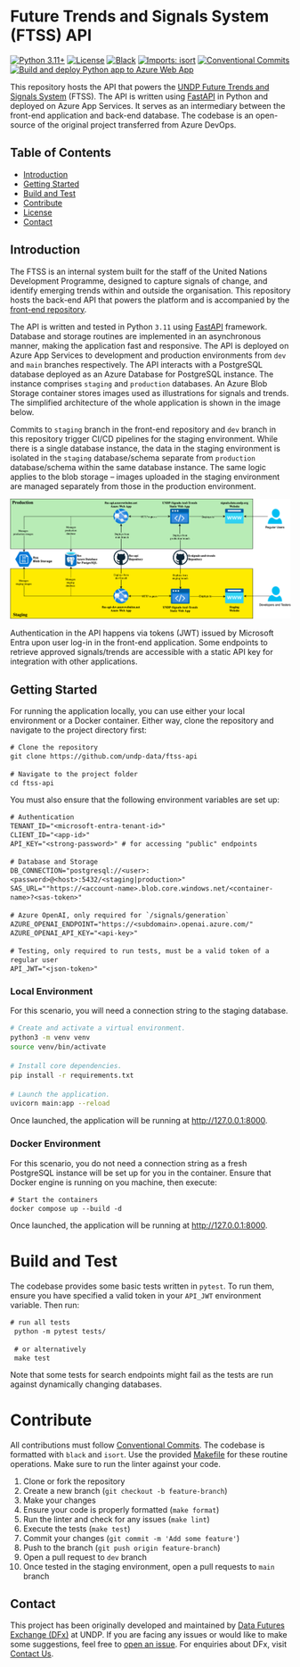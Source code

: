 # Future Trends and Signals System (FTSS) API

[![Python 3.11+](https://img.shields.io/badge/python-3.11+-blue.svg)](https://www.python.org/downloads/release/python-3110/)
[![License](https://img.shields.io/github/license/undp-data/ftss-api)](https://github.com/undp-data/ftss-api/blob/main/LICENSE)
[![Black](https://img.shields.io/badge/code%20style-black-000000.svg)](https://github.com/psf/black)
[![Imports: isort](https://img.shields.io/badge/%20imports-isort-%231674b1?style=flat&labelColor=ef8336)](https://pycqa.github.io/isort/)
[![Conventional Commits](https://img.shields.io/badge/Conventional%20Commits-1.0.0-%23FE5196?logo=conventionalcommits&logoColor=white)](https://conventionalcommits.org)
[![Build and deploy Python app to Azure Web App](https://github.com/UNDP-Data/ftss-api/actions/workflows/azure-webapps-python.yml/badge.svg)](https://github.com/UNDP-Data/ftss-api/actions/workflows/azure-webapps-python.yml)

This repository hosts the API that powers the [UNDP Future Trends and Signals System](https://signals.data.undp.org) (FTSS).
The API is written using [FastAPI](https://fastapi.tiangolo.com) in Python and deployed on Azure App Services.
It serves as an intermediary between the front-end application and back-end database. The codebase is an open-source
of the original project transferred from Azure DevOps.

## Table of Contents

- [Introduction](#introduction)
- [Getting Started](#getting-started)
- [Build and Test](#build-and-test)
- [Contribute](#contribute)
- [License](#license)
- [Contact](#contact)

## Introduction 

The FTSS is an internal system built for the staff of the United Nations Development Programme, designed to capture
signals of change, and identify emerging trends within and outside the organisation. This repository hosts the back-end
API that powers the platform and is accompanied by the [front-end repository](https://github.com/undp-data/fe-signals-and-trends).

The API is written and tested in Python `3.11` using [FastAPI](https://fastapi.tiangolo.com) framework. Database and 
storage routines are implemented in an asynchronous manner, making the application fast and responsive. The API is
deployed on Azure App Services to development and production environments from `dev` and `main` branches
respectively. The API interacts with a PostgreSQL database deployed as an Azure Database for PostgreSQL instance. The
instance comprises `staging` and `production` databases. An Azure Blob Storage container stores images used as
illustrations for signals and trends. The simplified architecture of the whole application is shown in the image below.

Commits to `staging` branch in the front-end repository and `dev` branch in this repository trigger CI/CD pipelines for
the staging environment. While there is a single database instance, the data in the staging environment is isolated in
the `staging` database/schema separate from `production` database/schema within the same database instance. The same
logic applies to the blob storage – images uploaded in the staging environment are managed separately from those in the
production environment.

![Preview](images/architecture.drawio.svg)

Authentication in the API happens via tokens (JWT) issued by Microsoft Entra upon user log-in in the front-end
application. Some endpoints to retrieve approved signals/trends are accessible with a static API key 
for integration with other applications. 

## Getting Started

For running the application locally, you can use either your local environment or a Docker container. Either way,
clone the repository and navigate to the project directory first:

```shell
# Clone the repository
git clone https://github.com/undp-data/ftss-api

# Navigate to the project folder
cd ftss-api
```

You must also ensure that the following environment variables are set up:

```text
# Authentication
TENANT_ID="<microsoft-entra-tenant-id>"
CLIENT_ID="<app-id>"
API_KEY="<strong-password>" # for accessing "public" endpoints

# Database and Storage
DB_CONNECTION="postgresql://<user>:<password>@<host>:5432/<staging|production>"
SAS_URL=""https://<account-name>.blob.core.windows.net/<container-name>?<sas-token>"

# Azure OpenAI, only required for `/signals/generation`
AZURE_OPENAI_ENDPOINT="https://<subdomain>.openai.azure.com/"
AZURE_OPENAI_API_KEY="<api-key>"

# Testing, only required to run tests, must be a valid token of a regular user
API_JWT="<json-token>"
```

### Local Environment

For this scenario, you will need a connection string to the staging database.

```bash
# Create and activate a virtual environment.
python3 -m venv venv
source venv/bin/activate

# Install core dependencies.
pip install -r requirements.txt

# Launch the application.
uvicorn main:app --reload
```

Once launched, the application will be running at http://127.0.0.1:8000.

### Docker Environment

For this scenario, you do not need a connection string as a fresh PostgreSQL instance will be
set up for you in the container. Ensure that Docker engine is running on you machine, then execute:

```shell
# Start the containers
docker compose up --build -d
```

Once launched, the application will be running at http://127.0.0.1:8000.

# Build and Test

The codebase provides some basic tests written in `pytest`. To run them, ensure you have specified a valid token in your
`API_JWT` environment variable. Then run:

```shell
# run all tests
 python -m pytest tests/
 
 # or alternatively
 make test
```

Note that some tests for search endpoints might fail as the tests are run against dynamically changing databases.

# Contribute

All contributions must follow [Conventional Commits](https://www.conventionalcommits.org/en/v1.0.0/).
The codebase is formatted with `black` and `isort`. Use the provided [Makefile](Makefile) for these
routine operations. Make sure to run the linter against your code.

1. Clone or fork the repository
2. Create a new branch (`git checkout -b feature-branch`)
3. Make your changes
4. Ensure your code is properly formatted (`make format`)
5. Run the linter and check for any issues (`make lint`)
6. Execute the tests (`make test`)
7. Commit your changes (`git commit -m 'Add some feature'`)
8. Push to the branch (`git push origin feature-branch`)
9. Open a pull request to `dev` branch
10. Once tested in the staging environment, open a pull requests to `main` branch

## Contact

This project has been originally developed and maintained by [Data Futures Exchange (DFx)](https://data.undp.org) at UNDP.
If you are facing any issues or would like to make some suggestions, feel free to
[open an issue](https://github.com/undp-data/ftss-api/issues/new/choose).
For enquiries about DFx, visit [Contact Us](https://data.undp.org/contact-us).
